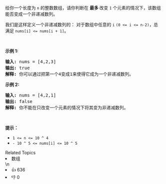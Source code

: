 <p>给你一个长度为 <code>n</code> 的整数数组，请你判断在 <strong>最多 </strong>改变 <code>1</code> 个元素的情况下，该数组能否变成一个非递减数列。</p>

<p>我们是这样定义一个非递减数列的： 对于数组中任意的 <code>i</code> <code>(0 <= i <= n-2)</code>，总满足 <code>nums[i] <= nums[i + 1]</code>。</p>

<p> </p>

<p><strong>示例 1:</strong></p>

<pre>
<strong>输入:</strong> nums = [4,2,3]
<strong>输出:</strong> true
<strong>解释:</strong> 你可以通过把第一个4变成1来使得它成为一个非递减数列。
</pre>

<p><strong>示例 2:</strong></p>

<pre>
<strong>输入:</strong> nums = [4,2,1]
<strong>输出:</strong> false
<strong>解释:</strong> 你不能在只改变一个元素的情况下将其变为非递减数列。
</pre>

<p> </p>

<p><strong>提示：</strong></p>

<ul>
	<li><code>1 <= n <= 10 ^ 4</code></li>
	<li><code>- 10 ^ 5 <= nums[i] <= 10 ^ 5</code></li>
</ul>
<div><div>Related Topics</div><div><li>数组</li></div></div>\n<div><li>👍 636</li><li>👎 0</li></div>